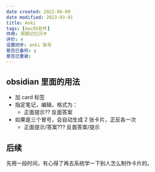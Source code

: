 ```yaml
---
date created: 2022-06-09
date modified: 2023-03-01
title: Anki
tags: [macOS软件]
作用: 周期记忆闪卡
评价: 4
设置同步: anki 账号
是否已备份: y
是否已重装:
---
```


## obsidian 里面的用法

- 加 card 标签
- 指定笔记，编辑，格式为：
	- 正面提示?? 反面答案
- 如果是三个冒号，会自动生成 2 张卡片，正反各一次
	- 正面提示/答案??? 反面答案/提示

## 后续

先用一段时间，有心得了再去系统学一下别人怎么制作卡片的。

